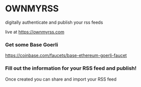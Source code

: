 # OWNMYRSS

digitally authenticate and publish your rss feeds

live at https://ownmyrss.com

### Get some Base Goerli

https://coinbase.com/faucets/base-ethereum-goerli-faucet

### Fill out the information for your RSS feed and publish!

Once created you can share and import your RSS feed
